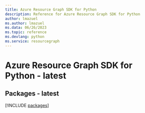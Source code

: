 ```yaml
---
title: Azure Resource Graph SDK for Python
description: Reference for Azure Resource Graph SDK for Python
author: lmazuel
ms.author: lmazuel
ms.data: 06/26/2023
ms.topic: reference
ms.devlang: python
ms.service: resourcegraph
---
```

# Azure Resource Graph SDK for Python - latest
## Packages - latest
[!INCLUDE [packages](resource-graph-index.md)]